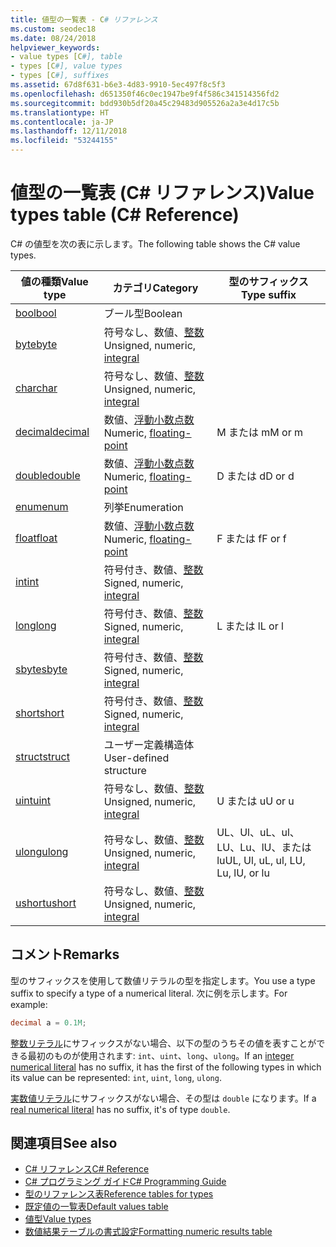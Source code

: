 ```yaml
---
title: 値型の一覧表 - C# リファレンス
ms.custom: seodec18
ms.date: 08/24/2018
helpviewer_keywords:
- value types [C#], table
- types [C#], value types
- types [C#], suffixes
ms.assetid: 67d8f631-b6e3-4d83-9910-5ec497f8c5f3
ms.openlocfilehash: d651350f46c0ec1947be9f4f586c341514356fd2
ms.sourcegitcommit: bdd930b5df20a45c29483d905526a2a3e4d17c5b
ms.translationtype: HT
ms.contentlocale: ja-JP
ms.lasthandoff: 12/11/2018
ms.locfileid: "53244155"
---
```

# <a name="value-types-table-c-reference"></a><span data-ttu-id="1629d-102">値型の一覧表 (C# リファレンス)</span><span class="sxs-lookup"><span data-stu-id="1629d-102">Value types table (C# Reference)</span></span>

<span data-ttu-id="1629d-103">C# の値型を次の表に示します。</span><span class="sxs-lookup"><span data-stu-id="1629d-103">The following table shows the C# value types.</span></span>  
  
|<span data-ttu-id="1629d-104">値の種類</span><span class="sxs-lookup"><span data-stu-id="1629d-104">Value type</span></span>|<span data-ttu-id="1629d-105">カテゴリ</span><span class="sxs-lookup"><span data-stu-id="1629d-105">Category</span></span>|<span data-ttu-id="1629d-106">型のサフィックス</span><span class="sxs-lookup"><span data-stu-id="1629d-106">Type suffix</span></span>|  
|----------------|--------------|-----------------|  
|[<span data-ttu-id="1629d-107">bool</span><span class="sxs-lookup"><span data-stu-id="1629d-107">bool</span></span>](bool.md)|<span data-ttu-id="1629d-108">ブール型</span><span class="sxs-lookup"><span data-stu-id="1629d-108">Boolean</span></span>||  
|[<span data-ttu-id="1629d-109">byte</span><span class="sxs-lookup"><span data-stu-id="1629d-109">byte</span></span>](byte.md)|<span data-ttu-id="1629d-110">符号なし、数値、[整数](integral-types-table.md)</span><span class="sxs-lookup"><span data-stu-id="1629d-110">Unsigned, numeric, [integral](integral-types-table.md)</span></span>||  
|[<span data-ttu-id="1629d-111">char</span><span class="sxs-lookup"><span data-stu-id="1629d-111">char</span></span>](char.md)|<span data-ttu-id="1629d-112">符号なし、数値、[整数](integral-types-table.md)</span><span class="sxs-lookup"><span data-stu-id="1629d-112">Unsigned, numeric, [integral](integral-types-table.md)</span></span>||  
|[<span data-ttu-id="1629d-113">decimal</span><span class="sxs-lookup"><span data-stu-id="1629d-113">decimal</span></span>](decimal.md)|<span data-ttu-id="1629d-114">数値、[浮動小数点数](floating-point-types-table.md)</span><span class="sxs-lookup"><span data-stu-id="1629d-114">Numeric, [floating-point](floating-point-types-table.md)</span></span>|<span data-ttu-id="1629d-115">M または m</span><span class="sxs-lookup"><span data-stu-id="1629d-115">M or m</span></span>|  
|[<span data-ttu-id="1629d-116">double</span><span class="sxs-lookup"><span data-stu-id="1629d-116">double</span></span>](double.md)|<span data-ttu-id="1629d-117">数値、[浮動小数点数](floating-point-types-table.md)</span><span class="sxs-lookup"><span data-stu-id="1629d-117">Numeric, [floating-point](floating-point-types-table.md)</span></span>|<span data-ttu-id="1629d-118">D または d</span><span class="sxs-lookup"><span data-stu-id="1629d-118">D or d</span></span>|  
|[<span data-ttu-id="1629d-119">enum</span><span class="sxs-lookup"><span data-stu-id="1629d-119">enum</span></span>](enum.md)|<span data-ttu-id="1629d-120">列挙</span><span class="sxs-lookup"><span data-stu-id="1629d-120">Enumeration</span></span>||  
|[<span data-ttu-id="1629d-121">float</span><span class="sxs-lookup"><span data-stu-id="1629d-121">float</span></span>](float.md)|<span data-ttu-id="1629d-122">数値、[浮動小数点数](floating-point-types-table.md)</span><span class="sxs-lookup"><span data-stu-id="1629d-122">Numeric, [floating-point](floating-point-types-table.md)</span></span>|<span data-ttu-id="1629d-123">F または f</span><span class="sxs-lookup"><span data-stu-id="1629d-123">F or f</span></span>|  
|[<span data-ttu-id="1629d-124">int</span><span class="sxs-lookup"><span data-stu-id="1629d-124">int</span></span>](int.md)|<span data-ttu-id="1629d-125">符号付き、数値、[整数](integral-types-table.md)</span><span class="sxs-lookup"><span data-stu-id="1629d-125">Signed, numeric, [integral](integral-types-table.md)</span></span>||  
|[<span data-ttu-id="1629d-126">long</span><span class="sxs-lookup"><span data-stu-id="1629d-126">long</span></span>](long.md)|<span data-ttu-id="1629d-127">符号付き、数値、[整数](integral-types-table.md)</span><span class="sxs-lookup"><span data-stu-id="1629d-127">Signed, numeric, [integral](integral-types-table.md)</span></span>|<span data-ttu-id="1629d-128">L または l</span><span class="sxs-lookup"><span data-stu-id="1629d-128">L or l</span></span>|  
|[<span data-ttu-id="1629d-129">sbyte</span><span class="sxs-lookup"><span data-stu-id="1629d-129">sbyte</span></span>](sbyte.md)|<span data-ttu-id="1629d-130">符号付き、数値、[整数](integral-types-table.md)</span><span class="sxs-lookup"><span data-stu-id="1629d-130">Signed, numeric, [integral](integral-types-table.md)</span></span>||  
|[<span data-ttu-id="1629d-131">short</span><span class="sxs-lookup"><span data-stu-id="1629d-131">short</span></span>](short.md)|<span data-ttu-id="1629d-132">符号付き、数値、[整数](integral-types-table.md)</span><span class="sxs-lookup"><span data-stu-id="1629d-132">Signed, numeric, [integral](integral-types-table.md)</span></span>||  
|[<span data-ttu-id="1629d-133">struct</span><span class="sxs-lookup"><span data-stu-id="1629d-133">struct</span></span>](struct.md)|<span data-ttu-id="1629d-134">ユーザー定義構造体</span><span class="sxs-lookup"><span data-stu-id="1629d-134">User-defined structure</span></span>||  
|[<span data-ttu-id="1629d-135">uint</span><span class="sxs-lookup"><span data-stu-id="1629d-135">uint</span></span>](uint.md)|<span data-ttu-id="1629d-136">符号なし、数値、[整数](integral-types-table.md)</span><span class="sxs-lookup"><span data-stu-id="1629d-136">Unsigned, numeric, [integral](integral-types-table.md)</span></span>|<span data-ttu-id="1629d-137">U または u</span><span class="sxs-lookup"><span data-stu-id="1629d-137">U or u</span></span>|  
|[<span data-ttu-id="1629d-138">ulong</span><span class="sxs-lookup"><span data-stu-id="1629d-138">ulong</span></span>](ulong.md)|<span data-ttu-id="1629d-139">符号なし、数値、[整数](integral-types-table.md)</span><span class="sxs-lookup"><span data-stu-id="1629d-139">Unsigned, numeric, [integral](integral-types-table.md)</span></span>|<span data-ttu-id="1629d-140">UL、Ul、uL、ul、LU、Lu、lU、または lu</span><span class="sxs-lookup"><span data-stu-id="1629d-140">UL, Ul, uL, ul, LU, Lu, lU, or lu</span></span>|  
|[<span data-ttu-id="1629d-141">ushort</span><span class="sxs-lookup"><span data-stu-id="1629d-141">ushort</span></span>](ushort.md)|<span data-ttu-id="1629d-142">符号なし、数値、[整数](integral-types-table.md)</span><span class="sxs-lookup"><span data-stu-id="1629d-142">Unsigned, numeric, [integral](integral-types-table.md)</span></span>||  

## <a name="remarks"></a><span data-ttu-id="1629d-143">コメント</span><span class="sxs-lookup"><span data-stu-id="1629d-143">Remarks</span></span>

<span data-ttu-id="1629d-144">型のサフィックスを使用して数値リテラルの型を指定します。</span><span class="sxs-lookup"><span data-stu-id="1629d-144">You use a type suffix to specify a type of a numerical literal.</span></span> <span data-ttu-id="1629d-145">次に例を示します。</span><span class="sxs-lookup"><span data-stu-id="1629d-145">For example:</span></span>

```csharp
decimal a = 0.1M;
```

<span data-ttu-id="1629d-146">[整数リテラル](~/_csharplang/spec/lexical-structure.md#integer-literals)にサフィックスがない場合、以下の型のうちその値を表すことができる最初のものが使用されます: `int`、`uint`、`long`、`ulong`。</span><span class="sxs-lookup"><span data-stu-id="1629d-146">If an [integer numerical literal](~/_csharplang/spec/lexical-structure.md#integer-literals) has no suffix, it has the first of the following types in which its value can be represented: `int`, `uint`, `long`, `ulong`.</span></span>

<span data-ttu-id="1629d-147">[実数値リテラル](~/_csharplang/spec/lexical-structure.md#real-literals)にサフィックスがない場合、その型は `double` になります。</span><span class="sxs-lookup"><span data-stu-id="1629d-147">If a [real numerical literal](~/_csharplang/spec/lexical-structure.md#real-literals) has no suffix, it's of type `double`.</span></span>

## <a name="see-also"></a><span data-ttu-id="1629d-148">関連項目</span><span class="sxs-lookup"><span data-stu-id="1629d-148">See also</span></span>

- [<span data-ttu-id="1629d-149">C# リファレンス</span><span class="sxs-lookup"><span data-stu-id="1629d-149">C# Reference</span></span>](../index.md)
- [<span data-ttu-id="1629d-150">C# プログラミング ガイド</span><span class="sxs-lookup"><span data-stu-id="1629d-150">C# Programming Guide</span></span>](../../programming-guide/index.md)
- [<span data-ttu-id="1629d-151">型のリファレンス表</span><span class="sxs-lookup"><span data-stu-id="1629d-151">Reference tables for types</span></span>](reference-tables-for-types.md)
- [<span data-ttu-id="1629d-152">既定値の一覧表</span><span class="sxs-lookup"><span data-stu-id="1629d-152">Default values table</span></span>](default-values-table.md)
- [<span data-ttu-id="1629d-153">値型</span><span class="sxs-lookup"><span data-stu-id="1629d-153">Value types</span></span>](value-types.md)
- [<span data-ttu-id="1629d-154">数値結果テーブルの書式設定</span><span class="sxs-lookup"><span data-stu-id="1629d-154">Formatting numeric results table</span></span>](formatting-numeric-results-table.md)
